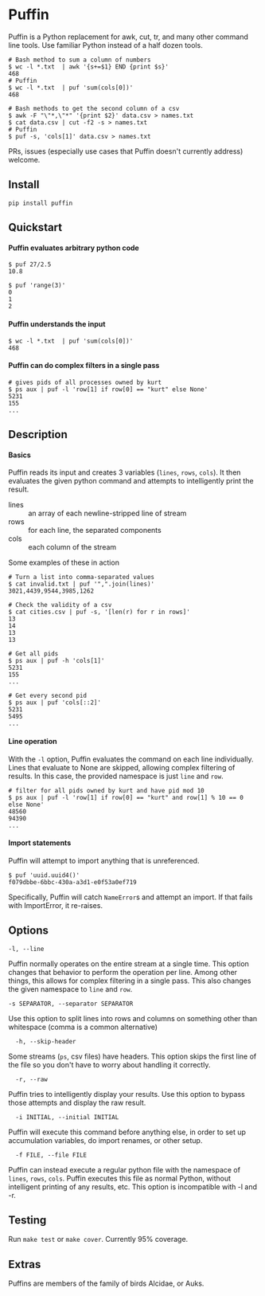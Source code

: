 # Puffin

Puffin is a Python replacement for awk, cut, tr, and many other command line tools. Use familiar Python instead of a half dozen tools.

    # Bash method to sum a column of numbers
    $ wc -l *.txt  | awk '{s+=$1} END {print $s}'
    468
    # Puffin
    $ wc -l *.txt  | puf 'sum(cols[0])'
    468

    # Bash methods to get the second column of a csv
    $ awk -F "\"*,\"*" '{print $2}' data.csv > names.txt
    $ cat data.csv | cut -f2 -s > names.txt
    # Puffin
    $ puf -s, 'cols[1]' data.csv > names.txt


PRs, issues (especially use cases that Puffin doesn't currently address) welcome.

## Install

    pip install puffin

## Quickstart

#### Puffin evaluates arbitrary python code

    $ puf 27/2.5
    10.8

    $ puf 'range(3)'
    0
    1
    2

#### Puffin understands the input

    $ wc -l *.txt  | puf 'sum(cols[0])'
    468

#### Puffin can do complex filters in a single pass

    # gives pids of all processes owned by kurt
    $ ps aux | puf -l 'row[1] if row[0] == "kurt" else None'
    5231
    155
    ...

## Description

#### Basics

Puffin reads its input and creates 3 variables (`lines`, `rows`, `cols`). It then evaluates
the given python command and attempts to intelligently print the result.

<dl>
  <dt>lines</dt>
  <dd>an array of each newline-stripped line of stream</dd>

  <dt>rows</dt>
  <dd>for each line, the separated components</dd>

  <dt>cols</dt>
  <dd>each column of the stream</dd>
</dl>
    
Some examples of these in action

    # Turn a list into comma-separated values
    $ cat invalid.txt | puf '",".join(lines)'
    3021,4439,9544,3985,1262

    # Check the validity of a csv
    $ cat cities.csv | puf -s, '[len(r) for r in rows]'
    13
    14
    13
    13

    # Get all pids
    $ ps aux | puf -h 'cols[1]'
    5231
    155
    ...

    # Get every second pid
    $ ps aux | puf 'cols[::2]'
    5231
    5495
    ...

#### Line operation

With the `-l` option, Puffin evaluates the command on each line individually.
Lines that evaluate to None are skipped, allowing complex filtering of results.
In this case, the provided namespace is just `line` and `row`.

    # filter for all pids owned by kurt and have pid mod 10
    $ ps aux | puf -l 'row[1] if row[0] == "kurt" and row[1] % 10 == 0 else None'
    48560
    94390
    ...

#### Import statements

Puffin will attempt to import anything that is unreferenced.

    $ puf 'uuid.uuid4()'
    f079dbbe-6bbc-430a-a3d1-e0f53a0ef719

Specifically, Puffin will catch `NameError`s and attempt an import. If that fails with ImportError, it re-raises.

## Options

    -l, --line

Puffin normally operates on the entire stream at a single time. This option changes that behavior to perform the operation per line.
Among other things, this allows for complex filtering in a single pass. This also changes the given namespace to `line` and `row`.

    -s SEPARATOR, --separator SEPARATOR

Use this option to split lines into rows and columns on something other than whitespace (comma is a common alternative)

      -h, --skip-header

Some streams (`ps`, csv files) have headers. This option skips the first line of the file so you don't have to worry about
handling it correctly.

      -r, --raw

Puffin tries to intelligently display your results. Use this option to bypass those attempts and display the raw result.

      -i INITIAL, --initial INITIAL

Puffin will execute this command before anything else, in order to set up accumulation variables, do import renames, or other setup.

      -f FILE, --file FILE

Puffin can instead execute a regular python file with the namespace of `lines`, `rows`, `cols`. Puffin executes this file
as normal Python, without intelligent printing of any results, etc. This option is incompatible with -l and -r.

## Testing

Run `make test` or `make cover`. Currently 95% coverage.

## Extras

Puffins are members of the family of birds Alcidae, or Auks.
